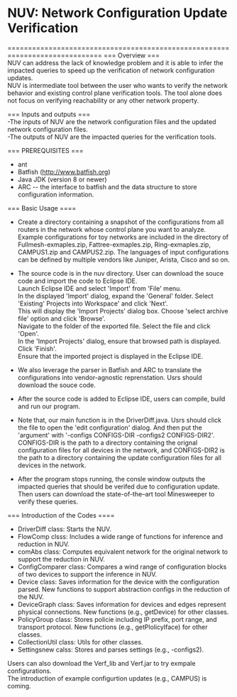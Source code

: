 # NUV: Network Configuration Update Verification
=============================================================================
=== Overview === <br>
NUV can address the lack of knowledge problem and it is able to infer the impacted queries to speed up the verification of network configuration updates. <br>
NUV is intermediate tool between the user who wants to verify the network behavior and existing control plane verification tools. The tool alone does not focus on verifying reachability or any other network property. <br>
 
=== Inputs and outputs === <br>
-The inputs of NUV are the network configuration files and the updated network configuration files. <br>
-The outputs of NUV are the impacted queries for the verification tools. <br>

=== PREREQUISITES ===
- ant
- Batfish (http://www.batfish.org) 
- Java JDK (version 8 or newer)
- ARC -- the interface to batfish and the data structure to store configuration 
  information. <br>

=== Basic Usage ====

- Create a directory containing a snapshot of the configurations from all routers in the network whose control plane you want to analyze. Example configurations for toy networks are included in the directory of Fullmesh-exmaples.zip, Fattree-exmaples.zip, Ring-exmaples.zip, CAMPUS1.zip and CAMPUS2.zip. The languages of input configurations can be defined by multiple vendors like Juniper, Arista, Cisco and
so on.

- The source code is in the nuv directory. User can download the souce code and import the code to Eclipse IDE. <br>
   Launch Eclipse IDE and select 'Import' from 'File' menu. <br>
   In the displayed 'Import' dialog, expand the 'General' folder. Select 'Existing' Projects into Workspace' and click 'Next'. <br>
   This will display the 'Import Projects' dialog box. Choose 'select archive file' option and click 'Browse'. <br>
   Navigate to the folder of the exported file. Select the file and click 'Open'. <br>
   In the 'Import Projects' dialog, ensure that browsed path is displayed. Click 'Finish'. <br>
   Ensure that the imported project is displayed in the Eclipse IDE. <br>

- We also leverage the parser in Batfish and ARC to translate the configurations into vendor-agnostic reprenstation. Usrs should download the souce code. <br>

- After the source code is added to Eclipse IDE, users can compile, build and run our program. <br>

- Note that, our main function is in the DriverDiff.java. Usrs should click the file to open the 'edit configuration' dialog.  And then put the 'argument' with '-configs CONFIGS-DIR  -configs2 CONFIGS-DIR2'. <br>
CONFIGS-DIR is the path to a directory containing the orignal configuration files for all devices in the network, and CONFIGS-DIR2 is the path to a directory containing the update configuration files for all devices in the network.<br>
- After the program stops running, the consle window  outputs the impacted queries that should be verifed due to configuration update. Then users can download the state-of-the–art tool Minesweeper to verify these queries. 


=== Introduction of the Codes ==== 
- DriverDiff class: Starts the NUV.  <br>
- FlowComp clsss: Includes a wide range of functions for inference and reduction in NUV.  <br>
- comAbs class: Computes equivalent network for the original network to support the reduction in NUV.  <br>
- ConfigComparer class:  Compares a wind range of configuration blocks of two devices to support the inference in NUV. <br>
- Device class: Saves information for the device with the configuration parsed. New functions to support abstraction configs in the reduction of the NUV.  <br>
- DeviceGraph class: Saves information for devices and edges represent physical connections.  New functions (e.g., getDevice) for other classes.  <br>
- PolicyGroup class: Stores policie including IP prefix, port range, and transport protocol. New functions (e.g., getPlolicyIface) for other classes.  <br>
- CollectionUtil class: Utils for other classes.   <br>
- Settingsnew calss: Stores and parses settings (e.g., -configs2).  <br>



Users can  also download the Verf_lib and Verf.jar to try exmpale configurations. <br>
The introduction of example configurtion updates (e.g., CAMPUS) is coming. 




